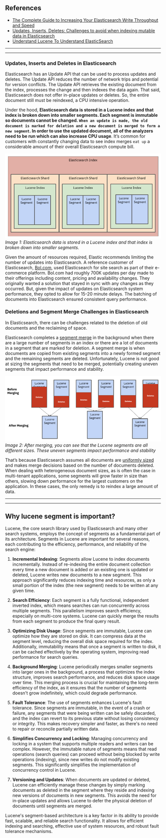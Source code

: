 ## References
- [The Complete Guide to Increasing Your Elasticsearch Write Throughput and Speed](https://luis-sena.medium.com/the-complete-guide-to-increase-your-elasticsearch-write-throughput-e3da4c1f9e92)
- [Updates, Inserts, Deletes: Challenges to avoid when indexing mutable data in Elasticsearch](https://rockset.com/blog/updates-inserts-deletes-elasticsearch-rockset/)
- [Understand Lucene To Understand ElasticSearch](https://blog.devgenius.io/understand-lucene-to-understand-elasticsearch-85037d5b7577)

----
----

### Updates, Inserts and Deletes in Elasticsearch

Elasticsearch has an Update API that can be used to process updates and deletes. The Update API reduces the number of network trips and potential for version conflicts. The Update API retrieves the existing document from the index, processes the change and then indexes the data again. That said, Elasticsearch does not offer in-place updates or deletes. So, the entire document still must be reindexed, a CPU intensive operation.

Under the hood, **Elasticsearch data is stored in a Lucene index and that index is broken down into smaller segments. Each segment is immutable so documents cannot be changed. `When an update is made, the old document is marked for deletion and a new document is merged to form a new segment`. In order to use the updated document, all of the analyzers need to be run which can also increase CPU usage**. It’s common for customers with constantly changing data to see index merges `eat up` a considerable amount of their overall Elasticsearch compute bill.

![Elasticsearch Index](elasticsearch-lucene-index.png)_Image 1: Elasticsearch data is stored in a Lucene index and that index is broken down into smaller segments._

Given the amount of resources required, Elastic recommends limiting the number of updates into Elasticsearch. A reference customer of Elasticsearch, [Bol.com](https://www.elastic.co/blog/finding-a-scalable-data-model-for-search-at-bol-com), used Elasticsearch for site search as part of their e-commerce platform. Bol.com had roughly 700K updates per day made to their offerings including content, pricing and availability changes. They originally wanted a solution that stayed in sync with any changes as they occurred. But, given the impact of updates on Elasticsearch system performance, they opted to allow for 15-20 minute delays. The batching of documents into Elasticsearch ensured consistent query performance.

### Deletions and Segment Merge Challenges in Elasticsearch

In Elasticsearch, there can be challenges related to the deletion of old documents and the reclaiming of space.

Elasticsearch completes a [segment merge](https://www.elastic.co/blog/found-keeping-elasticsearch-in-sync) in the background when there are a large number of segments in an index or there are a lot of documents in a segment that are marked for deletion. A segment merge is when documents are copied from existing segments into a newly formed segment and the remaining segments are deleted. Unfortunately, Lucene is not good at sizing the segments that need to be merged, potentially creating uneven segments that impact performance and stability.

![](segment/lucene-segment-merging.png)
_Image 2: After merging, you can see that the Lucene segments are all different sizes. These uneven segments impact performance and stability_

That’s because Elasticsearch assumes all documents are [uniformly sized](https://blog.mikemccandless.com/2011/02/visualizing-lucenes-segment-merges.html) and makes merge decisions based on the number of documents deleted. When dealing with heterogeneous document sizes, as is often the case in multi-tenant applications, some segments will grow faster in size than others, slowing down performance for the largest customers on the application. In these cases, the only remedy is to reindex a large amount of data.

----
----

## Why lucene segment is important?

Lucene, the core search library used by Elasticsearch and many other search systems, employs the concept of segments as a fundamental part of its architecture. Segments in Lucene are important for several reasons, each contributing to the efficiency, performance, and reliability of the search engine:

1. **Incremental Indexing**: Segments allow Lucene to index documents incrementally. Instead of re-indexing the entire document collection every time a new document is added or an existing one is updated or deleted, Lucene writes new documents to a new segment. This approach significantly reduces indexing time and resources, as only a small portion of the index (the new segment) needs to be written at any given time.

2. **Search Efficiency**: Each segment is a fully functional, independent inverted index, which means searches can run concurrently across multiple segments. This parallelism improves search efficiency, especially on multi-core systems. Lucene can quickly merge the results from each segment to produce the final query result.

3. **Optimizing Disk Usage**: Since segments are immutable, Lucene can optimize how they are stored on disk. It can compress data at the segment level, reducing the overall disk space required for the index. Additionally, immutability means that once a segment is written to disk, it can be cached effectively by the operating system, improving read performance for search queries.

4. **Background Merging**: Lucene periodically merges smaller segments into larger ones in the background, a process that optimizes the index structure, improves search performance, and reduces disk space usage over time. This merging process is crucial for maintaining the long-term efficiency of the index, as it ensures that the number of segments doesn't grow indefinitely, which could degrade performance.

5. **Fault Tolerance**: The use of segments enhances Lucene's fault tolerance. Since segments are immutable, in the event of a crash or failure, any segments that were being written can be safely discarded, and the index can revert to its previous state without losing consistency or integrity. This makes recovery simpler and faster, as there's no need to repair or reconcile partially written data.

6. **Simplifies Concurrency and Locking**: Managing concurrency and locking in a system that supports multiple readers and writers can be complex. However, the immutable nature of segments means that read operations (search queries) can proceed without being blocked by write operations (indexing), since new writes do not modify existing segments. This significantly simplifies the implementation of concurrency control in Lucene.

7. **Versioning and Updates**: When documents are updated or deleted, Lucene can efficiently manage these changes by simply marking documents as deleted in the segment where they reside and indexing new versions of documents in new segments. This avoids the need for in-place updates and allows Lucene to defer the physical deletion of documents until segments are merged.

Lucene's segment-based architecture is a key factor in its ability to provide fast, scalable, and reliable search functionality. It allows for efficient indexing and searching, effective use of system resources, and robust fault tolerance mechanisms.
